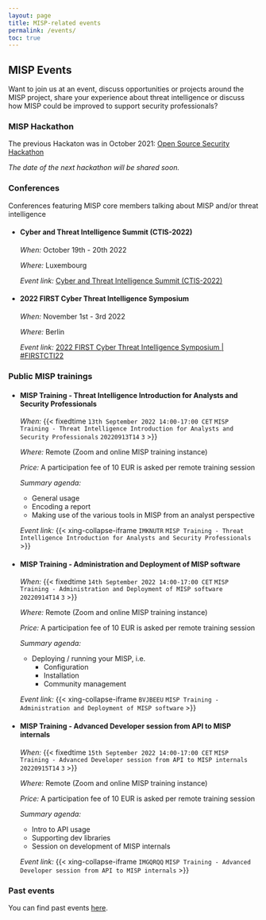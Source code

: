 ```yaml
---
layout: page
title: MISP-related events
permalink: /events/
toc: true
---
```


## MISP Events

Want to join us at an event, discuss opportunities or projects around the MISP project, share your experience about threat intelligence or discuss how MISP could be improved to support security professionals?

### MISP Hackathon

The previous Hackaton was in October 2021: [Open Source Security Hackathon](/hackathon/)

*The date of the next hackathon will be shared soon.*

### Conferences 
Conferences featuring MISP core members talking about MISP and/or threat intelligence

- #### Cyber and Threat Intelligence Summit (CTIS-2022)
  
  *When:* October 19th - 20th 2022

  *Where:* Luxembourg

  *Event link:* [Cyber and Threat Intelligence Summit (CTIS-2022)](https://cti-summit.org)

- #### 2022 FIRST Cyber Threat Intelligence Symposium

  *When:* November 1st - 3rd 2022

  *Where:* Berlin

  *Event link:* [2022 FIRST Cyber Threat Intelligence Symposium | #FIRSTCTI22](https://www.first.org/events/symposium/berlin2022/program)

### Public MISP trainings 
<script type="text/javascript" src="https://www.xing-events.com/resources/js/amiandoExport.js"></script>

- #### MISP Training - Threat Intelligence Introduction for Analysts and Security Professionals

  *When:* {{< fixedtime `13th September 2022 14:00-17:00 CET` `MISP Training - Threat Intelligence Introduction for Analysts and Security Professionals` `20220913T14` `3` >}}</a>

  *Where:* Remote (Zoom and online MISP training instance)

  *Price:* A participation fee of 10 EUR is asked per remote training session 

  *Summary agenda:*
    - General usage
    - Encoding a report
    - Making use of the various tools in MISP from an analyst perspective

  *Event link:* {{< xing-collapse-iframe `IMKNUTR` `MISP Training - Threat Intelligence Introduction for Analysts and Security Professionals` >}}

- #### MISP Training - Administration and Deployment of MISP software
  *When:* {{< fixedtime `14th September 2022 14:00-17:00 CET` `MISP Training - Administration and Deployment of MISP software` `20220914T14` `3` >}}</a>

  *Where:* Remote (Zoom and online MISP training instance)

  *Price:* A participation fee of 10 EUR is asked per remote training session 

  *Summary agenda:*
    - Deploying / running your MISP, i.e.
      - Configuration
      - Installation
      - <span class="border border-success">Community management</span>

  *Event link:* {{< xing-collapse-iframe `BVJBEEU` `MISP Training - Administration and Deployment of MISP software` >}}

- #### MISP Training - Advanced Developer session from API to MISP internals
  *When:* {{< fixedtime `15th September 2022 14:00-17:00 CET` `MISP Training - Advanced Developer session from API to MISP internals` `20220915T14` `3` >}}

  *Where:* Remote (Zoom and online MISP training instance)

  *Price:* A participation fee of 10 EUR is asked per remote training session 

  *Summary agenda:*
    - Intro to API usage
    - Supporting dev libraries
    - Session on development of MISP internals

  *Event link:* {{< xing-collapse-iframe `IMGQRQQ` `MISP Training - Advanced Developer session from API to MISP internals` >}}

### Past events

You can find past events [here](/past-events/).

